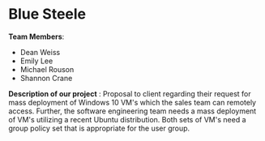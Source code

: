 # Blue Steele

**Team Members**:  
- Dean Weiss
- Emily Lee
- Michael Rouson
- Shannon Crane

**Description of our project** : 
Proposal to client regarding their request for mass deployment of Windows 10 VM's which the sales team can remotely access. Further, the software engineering team needs a mass deployment of VM's utilizing a recent Ubuntu distribution. Both sets of VM's need a group policy set that is appropriate for the user group. 